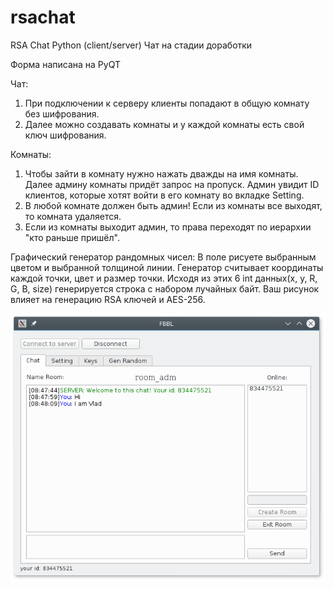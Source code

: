 # rsachat
RSA Chat Python (client/server) Чат на стадии доработки

Форма написана на PyQT

Чат:
1. При подключении к серверу клиенты попадают в общую комнату без шифрования.
2. Далее можно создавать комнаты и у каждой комнаты есть свой ключ шифрования.

Комнаты:
1. Чтобы зайти в комнату нужно нажать дважды на имя комнаты. Далее админу комнаты придёт запрос на пропуск. Админ увидит ID клиентов, которые хотят войти в его комнату во вкладке Setting.
2. В любой комнате должен быть админ! Если из комнаты все выходят, то комната удаляется.
3. Если из комнаты выходит админ, то права переходят по иерархии "кто раньше пришёл".

Графический генератор рандомных чисел:
В поле рисуете выбранным цветом и выбранной толщиной линии. Генератор считывает координаты каждой точки, цвет и размер точки. Исходя из этих 6 int данных(x, y, R, G, B, size) генерируется строка с набором лучайных байт. Ваш рисунок влияет на генерацию RSA ключей и AES-256.

![programm](img_programm.png)
